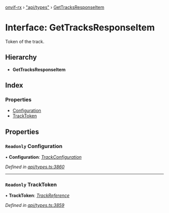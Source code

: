 [onvif-rx](../README.md) › ["api/types"](../modules/_api_types_.md) › [GetTracksResponseItem](_api_types_.gettracksresponseitem.md)

# Interface: GetTracksResponseItem

Token of the track.

## Hierarchy

* **GetTracksResponseItem**

## Index

### Properties

* [Configuration](_api_types_.gettracksresponseitem.md#readonly-configuration)
* [TrackToken](_api_types_.gettracksresponseitem.md#readonly-tracktoken)

## Properties

### `Readonly` Configuration

• **Configuration**: *[TrackConfiguration](_api_types_.trackconfiguration.md)*

*Defined in [api/types.ts:3860](https://github.com/patrickmichalina/onvif-rx/blob/3e9b152/src/api/types.ts#L3860)*

___

### `Readonly` TrackToken

• **TrackToken**: *[TrackReference](../modules/_api_types_.md#trackreference)*

*Defined in [api/types.ts:3859](https://github.com/patrickmichalina/onvif-rx/blob/3e9b152/src/api/types.ts#L3859)*
